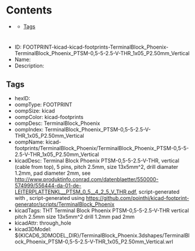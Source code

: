 



Contents
========

* [](#)
	* [Tags](#tags)

# 

- ID: FOOTPRINT-kicad-kicad-footprints-TerminalBlock_Phoenix-TerminalBlock_Phoenix_PTSM-0,5-5-2.5-V-THR_1x05_P2.50mm_Vertical
- Name: 
- Description: 

## Tags

- hexID: 
- oompType: FOOTPRINT
- oompSize: kicad
- oompColor: kicad-footprints
- oompDesc: TerminalBlock_Phoenix
- oompIndex: TerminalBlock_Phoenix_PTSM-0,5-5-2.5-V-THR_1x05_P2.50mm_Vertical
- oompName: kicad-footprints/TerminalBlock_Phoenix/TerminalBlock_Phoenix_PTSM-0,5-5-2.5-V-THR_1x05_P2.50mm_Vertical
- kicadDesc: Terminal Block Phoenix PTSM-0,5-5-2.5-V-THR, vertical (cable from top), 5 pins, pitch 2.5mm, size 13x5mm^2, drill diamater 1.2mm, pad diameter 2mm, see http://www.produktinfo.conrad.com/datenblaetter/550000-574999/556444-da-01-de-LEITERPLATTENKL__PTSM_0_5__4_2_5_V_THR.pdf, script-generated with , script-generated using https://github.com/pointhi/kicad-footprint-generator/scripts/TerminalBlock_Phoenix
- kicadTags: THT Terminal Block Phoenix PTSM-0,5-5-2.5-V-THR vertical pitch 2.5mm size 13x5mm^2 drill 1.2mm pad 2mm
- kicadAttr: through_hole
- kicad3DModel: ${KICAD6_3DMODEL_DIR}/TerminalBlock_Phoenix.3dshapes/TerminalBlock_Phoenix_PTSM-0,5-5-2.5-V-THR_1x05_P2.50mm_Vertical.wrl
